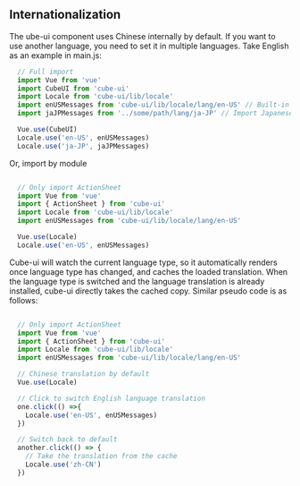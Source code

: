 ## Internationalization

The ube-ui component uses Chinese internally by default. If you want to use another language, you need to set it in multiple languages. Take English as an example in main.js:

```js
  // Full import
  import Vue from 'vue'
  import CubeUI from 'cube-ui'
  import Locale from 'cube-ui/lib/locale'
  import enUSMessages from 'cube-ui/lib/locale/lang/en-US' // Built-in in Cube-ui
  import jaJPMessages from '../some/path/lang/ja-JP' // Import Japanese language by yourself

  Vue.use(CubeUI)
  Locale.use('en-US', enUSMessages)
  Locale.use('ja-JP', jaJPMessages)
```

Or, import by module

```js

  // Only import ActionSheet
  import Vue from 'vue'
  import { ActionSheet } from 'cube-ui'
  import Locale from 'cube-ui/lib/locale'
  import enUSMessages from 'cube-ui/lib/locale/lang/en-US'

  Vue.use(Locale)
  Locale.use('en-US', enUSMessages)

```

Cube-ui will watch the current language type, so it automatically renders once language type has changed, and caches the loaded translation. When the language type is switched and the language translation is already installed, cube-ui directly takes the cached copy. Similar pseudo code is as follows:

```js

  // Only import ActionSheet
  import Vue from 'vue'
  import { ActionSheet } from 'cube-ui'
  import Locale from 'cube-ui/lib/locale'
  import enUSMessages from 'cube-ui/lib/locale/lang/en-US'

  // Chinese translation by default
  Vue.use(Locale)

  // Click to switch English language translation
  one.click(() =>{
    Locale.use('en-US', enUSMessages)
  })

  // Switch back to default
  another.click(() => {
    // Take the translation from the cache
    Locale.use('zh-CN')
  })

```
